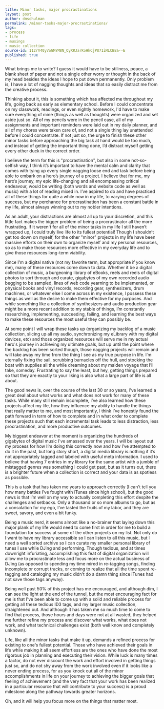 ```yaml
---
title: Minor tasks, major procrastinations
layout: post
author: dmschulman
permalink: /minor-tasks-major-procrastinations/
tags:
- process
- life
- musings
- music collection
source-id: 112rV40yVoGMYM8N_OyXRJarKoHkCjPU71iMLCBBa--E
published: true
---
```

What brings me to write? I guess it would have to be stillness, peace, a blank sheet of paper and not a single other worry or thought in the back of my head besides the ideas I hope to put down permanently. Only problem is, I have a lot of nagging thoughts and ideas that so easily distract me from the creative process.

Thinking about it, this is something which has affected me throughout my life, going back as early as elementary school. Before I could concentrate on my classwork, readings, or even nightly homework, I'd have to make sure everything of mine (things as well as thoughts) were organized and set aside just so. All of my pencils were in the pencil case, all of my assignments and important reminders were laid out in my daily planner, and all of my chores were taken care of, and not a single thing lay unattended before I could concentrate. If not just so, the urge to finish these other minor tasks before approaching the big task at hand would be too much, and instead of getting the important thing done, I’d distract myself getting every other duck in the correct order.I believe the term for this is "procrastination", but also in some not-so-selfish way, I think it’s important to have the mental calm and clarity that comes with tying up every single nagging loose end and task before being able to embark on a hero’s journey of a project. I believe that for me, my hero’s journey, my epic life-changing and all encompassing critical endeavour, would be writing (both words and website code as well as music) with a lot of reading mixed in. I’ve aspired to do and have practiced all of these things for quite a while now in my life, to varying degrees of success, but my perchance for procrastination has been a constant battle in my life, almost always winning out to my nobler intentions.

As an adult, your distractions are almost all up to your discretion, and this little fact makes the bigger problem of being a procrastinator all the more frustrating. If it weren't for all of the minor tasks in my life I still haven’t wrapped up, I could truly live life to its fullest potential! Though I shouldn’t get too down on myself, for the other "minor" projects in my life have been massive efforts on their own to organize myself and my personal resources, so as to make those resources more effective in my everyday life and to give those resources long-term viability.

Since I'm a digital native (not my favorite term, but appropriate if you know me), many of these resources come down to data. Whether it be a digital collection of music, a burgeoning library of eBooks, reels and reels of digital photos to sort through and curate, gigabytes of my own recorded audio begging to be sampled, lines of web code yearning to be implemented, or physical books and vinyl records, recording gear, synthesizers, drum machines, or whatever else I come across in my existence, I possess these things as well as the desire to make them effective for my purposes. And while something like a collection of synthesizers and audio production gear might be a more recent addition to my stable of things, I’m constantly researching, implementing, succeeding, failing, and learning the best ways to make these resources the most useful they can possibly be.

At some point I will wrap these tasks up (organizing my backlog of a music collection, slicing up all my audio, synchronizing my eLibrary with my digital devices, etc) and those organized resources will serve me in my actual hero's journey in achieving my ultimate goals, but up until the point where the backlog has been sorted though, those nagging projects will remain and will take away my time from the thing I see as my true purpose in life. I’m eternally fixing the sail, scrubbing barnacles off the hull, and stocking the boat with supplies all the while dreaming about my maiden voyage that I’ll take, someday. Frustrating to say the least, but hey, getting things prepared so that they are exactly to your liking is also what a large part of life is all about.

The good news is, over the course of the last 30 or so years, I've learned a great deal about what works and what does not work for many of these tasks. While many still remain incomplete, I’ve also learned how these projects affect my life, how they influence my ability to handle the things that really matter to me, and most importantly, I think I’ve honestly found the path forward in term of how to complete and in what order to complete these projects such that each incremental task leads to less distraction, less procrastination, and more productive outcomes.

My biggest endeavor at the moment is organizing the hundreds of gigabytes of digital music I've amassed over the years. I will be layout out my process for how I’m doing this correctly now and how I’ve attempted to do it in the past, but long story short, a digital media library is nothing if it’s not appropriately tagged and labeled with useful meta information. I used to believe that having 7 entries in my library for the same artist with a jumble of mistagged genres was something I could get past, but as it turns out, there is a brighter future when a collection is correct and your data is as spotless as possible. 

This is a task that has taken me years to approach correctly (I can't tell you how many battles I’ve fought with iTunes since high school), but the good news is that I’m well on my way to actually completing this effort despite the challenges and setbacks. Only a thousand or so more albums to go, but as a consolation for my ego, I’ve tasted the fruits of my labor, and they are sweet, savory, and even a bit funky.

Being a music nerd, it seems almost like a no-brainer that laying down this major plank of my life would need to come first in order for me to build a foundation for success at some of the other projects on my list. Not only do I want to have my library accessible so I can listen to all this music, but I need a well sorted archive so I can curate my smaller personal library of tunes I use while DJing and performing. Though tedious, and at times downright infuriating, accomplishing this feat of digital organization will allow me to procrastinate less and focus more on the actual business of DJing (as opposed to spending my time mired in re-tagging songs, finding incomplete or corrupt tracks, or coming to realize that all the time spent re-tagging and cataloging my music didn't do a damn thing since iTunes had not save those tags anyway).

Being well past 50% of this project has me encouraged, and although dim, I can see the light at the end of the tunnel, but the most encouraging fact for me is that I've been able to come up with a solid and reliable process for getting all these tedious ID3 tags, and my larger music collection, straightened out. And although it has taken me so much time to come to find that process, those hours and days were not at all wasted, they helped me further refine my process and discover what works, what does not work, and what technical challenges exist (both well know and completely unknown).

Life, like all the minor tasks that make it up, demands a refined process for existing to one's fullest potential. Those who have achieved their goals in life while making it all seem effortless are the ones who have done the most rigorous job in planning and executing their vision. While luck is many times a factor, do not ever discount the work and effort involved in getting things just so, and do not shy away from the work involved even if it looks like a never ending process, for as you knock out all of the minor accomplishments in life on your journey to achieving the bigger goals that feeling of achievement (and the very fact that your work has been realized in a particular resource that will contribute to your success) is a proud milestone along the pathway towards greater horizons.

Oh, and it will help you focus more on the things that matter most.

